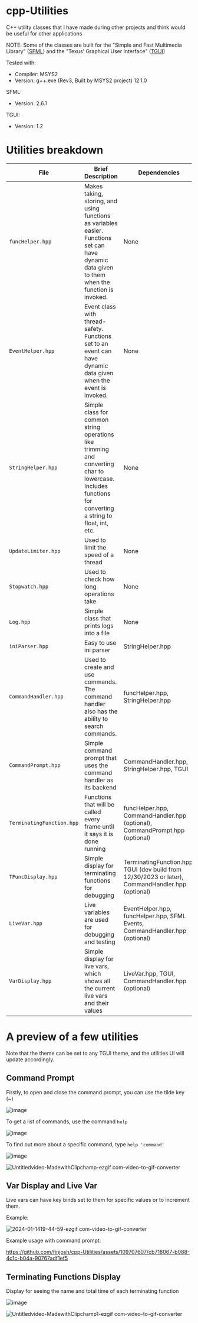 # cpp-Utilities
C++ utility classes that I have made during other projects and think would be useful for other applications

NOTE: Some of the classes are built for the "Simple and Fast Multimedia Library" ([SFML](https://www.sfml-dev.org/index.php)) and the "Texus' Graphical User Interface" ([TGUI](https://tgui.eu/))

Tested with: 
  - Compiler: MSYS2
  - Version: g++.exe (Rev3, Built by MSYS2 project) 12.1.0

SFML:
  - Version: 2.6.1

TGUI:
  - Version: 1.2

# Utilities breakdown
| File | Brief Description | Dependencies |
| --- | --- | --- |
| `funcHelper.hpp` | Makes taking, storing, and using functions as variables easier. Functions set can have dynamic data given to them when the function is invoked. | None |
| `EventHelper.hpp` | Event class with thread-safety. Functions set to an event can have dynamic data given when the event is invoked. | None |
| `StringHelper.hpp` | Simple class for common string operations like trimming and converting char to lowercase. Includes functions for converting a string to float, int, etc. | None |
| `UpdateLimiter.hpp` | Used to limit the speed of a thread | None |
| `Stopwatch.hpp` | Used to check how long operations take | None |
| `Log.hpp` | Simple class that prints logs into a file | None |
| `iniParser.hpp` | Easy to use ini parser | StringHelper.hpp |
| `CommandHandler.hpp` | Used to create and use commands. The command handler also has the ability to search commands. | funcHelper.hpp, StringHelper.hpp |
| `CommandPrompt.hpp` | Simple command prompt that uses the command handler as its backend | CommandHandler.hpp, StringHelper.hpp, TGUI |
| `TerminatingFunction.hpp` | Functions that will be called every frame until it says it is done running | funcHelper.hpp, CommandHandler.hpp (optional), CommandPrompt.hpp (optional) |
| `TFuncDisplay.hpp` | Simple display for terminating functions for debugging | TerminatingFunction.hpp, TGUI (dev build from 12/30/2023 or later), CommandHandler.hpp (optional) |
| `LiveVar.hpp` | Live variables are used for debugging and testing | EventHelper.hpp, funcHelper.hpp, SFML Events, CommandHandler.hpp (optional) |
| `VarDisplay.hpp` | Simple display for live vars, which shows all the current live vars and their values | LiveVar.hpp, TGUI, CommandHandler.hpp (optional) |

# A preview of a few utilities
Note that the theme can be set to any TGUI theme, and the utilities UI will update accordingly. 

## Command Prompt

Firstly, to open and close the command prompt, you can use the tilde key (~)

![image](https://github.com/finjosh/cpp-Utilities/assets/109707607/990e7045-e504-4d80-b135-ae33b1eaf529)

To get a list of commands, use the command `help`

![image](https://github.com/finjosh/cpp-Utilities/assets/109707607/199cc998-220e-43eb-b51b-314a8216f380)

To find out more about a specific command, type `help 'command'`

![image](https://github.com/finjosh/cpp-Utilities/assets/109707607/2ab067a8-ab5e-428e-bdf8-98fbda065fe0)

![Untitledvideo-MadewithClipchamp-ezgif com-video-to-gif-converter](https://github.com/finjosh/cpp-Utilities/assets/109707607/0b10f62a-a905-44c3-ab3f-91f41092c9d2)

## Var Display and Live Var

Live vars can have key binds set to them for specific values or to increment them.

Example:

![2024-01-1419-44-59-ezgif com-video-to-gif-converter](https://github.com/finjosh/cpp-Utilities/assets/109707607/de21c7f9-2e3f-4d26-a9f4-829ef0962d87)

Example usage with command prompt:

https://github.com/finjosh/cpp-Utilities/assets/109707607/cb718067-b088-4c1c-b04a-90767adf1ef5

## Terminating Functions Display

Display for seeing the name and total time of each terminating function

![image](https://github.com/finjosh/cpp-Utilities/assets/109707607/6ccbe7e5-0fef-4375-9220-54400852c50b)

![Untitledvideo-MadewithClipchamp1-ezgif com-video-to-gif-converter](https://github.com/finjosh/cpp-Utilities/assets/109707607/976373e7-f805-4e30-959e-7b8c9aef7a17)
